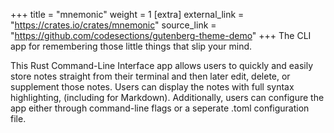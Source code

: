 +++
title = "mnemonic"
weight = 1
[extra]
external_link = "https://crates.io/crates/mnemonic"
source_link = "https://github.com/codesections/gutenberg-theme-demo"
+++
The CLI app for remembering those little things that slip your mind.

This Rust Command-Line Interface app allows users to quickly and easily store notes straight from their terminal and then later edit, delete, or supplement those notes. Users can display the notes with full syntax highlighting, (including for Markdown). Additionally, users can configure the app either through command-line flags or a seperate .toml configuration file.

